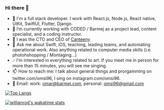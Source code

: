 ### Hi there 👋

- 🥞 I'm a full stack developer. I work with React.js, Node.js, React native, UIKit, SwiftUI, Flutter, Django. 
- 🔭 I’m currently working with CODED / Barmej as a project lead, content specialist, and a coding instructor.
- 🍎 I was the CTO and CEO of [Canteeny](https://canteeny.com)
- 💬 Ask me about Swift, iOS, teaching, leading teams, and automating operational work. Also anything related to computer media skills (i.e. photohshopping / Montaging...)
- 🎶 I'm interested in everything related to art. If you meet me in person for more than 15 minutes, you will see me singing.
- 📫 How to reach me: I talk about general things and prorgamming on twitter.com/omsi96, I sing on instagram.com/omsi96.
- 📧 Email: work: omar@barmej.com, personal: omsi96@gmail.com


[![Top Langs](https://github-readme-stats.vercel.app/api/top-langs/?username=omsi96&layout=compact)](https://github.com/anuraghazra/github-readme-stats)

[![willianrod's wakatime stats](https://github-readme-stats.vercel.app/api/wakatime?username=omsi96)](https://github.com/anuraghazra/github-readme-stats)
